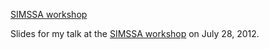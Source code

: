 [SIMSSA workshop][site]

Slides for my talk at the [SIMSSA workshop][site] on July 28, 2012.

[site]: http://www.cirmmt.mcgill.ca/activities/workshops/research/simssa/event
